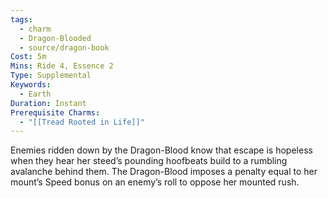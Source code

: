 ```yaml
---
tags:
  - charm
  - Dragon-Blooded
  - source/dragon-book
Cost: 5m
Mins: Ride 4, Essence 2
Type: Supplemental
Keywords:
  - Earth
Duration: Instant
Prerequisite Charms:
  - "[[Tread Rooted in Life]]"
---
```

Enemies ridden down by the Dragon-Blood know that escape is hopeless when they hear her steed’s pounding hoofbeats build to a rumbling avalanche behind them. The Dragon-Blood imposes a penalty equal to her mount’s Speed bonus on an enemy’s roll to oppose her mounted rush.